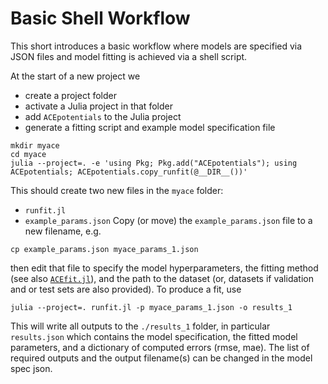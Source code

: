 
# Basic Shell Workflow

This short introduces a basic workflow where models are specified via 
JSON files and model fitting is achieved via a shell script. 

At the start of a new project we 
- create a project folder 
- activate a Julia project in that folder 
- add `ACEpotentials` to the Julia project 
- generate a fitting script and example model specification file

```shell 
mkdir myace
cd myace
julia --project=. -e 'using Pkg; Pkg.add("ACEpotentials"); using ACEpotentials; ACEpotentials.copy_runfit(@__DIR__())'
```

This should create two new files in the `myace` folder: 
- `runfit.jl`
- `example_params.json`
Copy (or move) the `example_params.json` file to a new filename, e.g. 

```shell 
cp example_params.json myace_params_1.json
```

then edit that file to specify the model hyperparameters, 
the fitting method (see also [`ACEfit.jl`](https://github.com/ACEsuit/ACEfit.jl)), and the path to the dataset (or, datasets if validation 
and or test sets are also provided). To produce a fit, use 

```shell 
julia --project=. runfit.jl -p myace_params_1.json -o results_1
```

This will write all outputs to the `./results_1` folder, in particular `results.json` which contains the model specification, the fitted model parameters, and a dictionary of computed errors (rmse, mae). The list of required outputs and the output filename(s) can be changed in the model spec json. 

